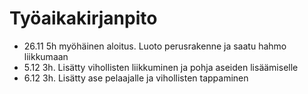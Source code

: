
# Työaikakirjanpito
- 26.11 5h myöhäinen aloitus. Luoto perusrakenne ja saatu hahmo liikkumaan
- 5.12  3h. Lisätty vihollisten liikkuminen ja pohja aseiden lisäämiselle
- 6.12 3h. Lisätty ase pelaajalle ja vihollisten tappaminen

